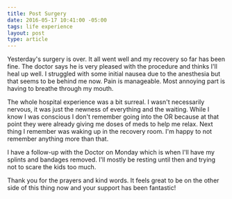 ```yaml
---
title: Post Surgery
date: 2016-05-17 10:41:00 -05:00
tags: life experience
layout: post
type: article
---
```


Yesterday's surgery is over. It all went well and my recovery so far has been fine. The doctor says he is very pleased with the procedure and thinks I'll heal up well. I struggled with some initial nausea due to the anesthesia but that seems to be behind me now. Pain is manageable. Most annoying part is having to breathe through my mouth.

The whole hospital experience was a bit surreal. I wasn't necessarily nervous, it was just the newness of everything and the waiting. While I know I was conscious I don't remember going into the OR because at that point they were already giving me doses of meds to help me relax. Next thing I remember was waking up in the recovery room. I'm happy to not remember anything more than that.

I have a follow-up with the Doctor on Monday which is when I'll have my splints and bandages removed. I'll mostly be resting until then and trying not to scare the kids too much.

Thank you for the prayers and kind words. It feels great to be on the other side of this thing now and your support has been fantastic!

